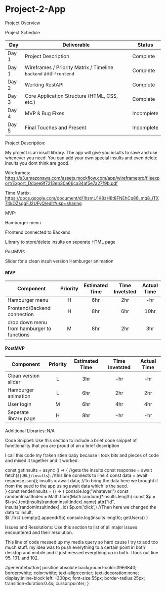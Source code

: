 # Project-2-App

Project Overview


Project Schedule


|  Day | Deliverable | Status
|---|---| ---|
|Day 1| Project Description | Complete
|Day 1| Wireframes / Priority Matrix / Timeline `backend` and `frontend`| Complete
|Day 2| Working RestAPI | Complete
|Day 3| Core Application Structure (HTML, CSS, etc.) | Complete
|Day 4| MVP & Bug Fixes | Incomplete
|Day 5| Final Touches and Present | Incomplete


Project Description:

My project is an insult library. The app will give you insults to save and use whenever you need. You can add your own special insults and even delete insults you dont think are good. 

Wireframes:
https://s3.amazonaws.com/assets.mockflow.com/app/wireframepro/fileexport/Export_Dcbee9f7213eb30a66ca34af5e7a27f9b.pdf

Time Martix:
https://docs.google.com/document/d/1hzmU1K8zH8t8FNEhCp88_mq8_iTX74kOZsqgFJ2UFyQ/edit?usp=sharing

MVP:

Hamburger menu

Frontend connected to Backend

Library to store/delete insults on seperate HTML page


PostMVP:

Slider for a clean insult version
Hamburger animation 


#### MVP
| Component | Priority | Estimated Time | Time Invetsted | Actual Time |
| --- | :---: |  :---: | :---: | :---: |
| Hamburger menu | H | 6hr | 2hr | -hr|
| Frontend/Backend connection | H | 8hr | 6hr | 10hr|
|drop down menu from hamburger to functions| M | 8hr | 2hr | 3hr|



#### PostMVP
| Component | Priority | Estimated Time | Time Invetsted | Actual Time |
| --- | :---: |  :---: | :---: | :---: |
| Clean version slider | L | 3hr | -hr | -hr|
| Hamburger animation | L | 6hr | 2hr | 2hr|
| User login | M | 6hr | 4hr | 4hr|
| Seperate library page | H | 8hr| -hr | -hr |


Additional Libraries:
N/A


Code Snippet:
Use this section to include a brief code snippet of functionality that you are proud of an a brief description

I call this code my fraken stien baby because I took bits and pieces of code and mixed it together and it worked.

const getInsults = async () => {
  //gets the insults
  const response = await fetch(`${URL}/insults`); //this line connects to line 4
  const data = await response.json();
  insults = await data; //To bring the data here we brought it from the seed to the app using await data which is the seed.    
  }
        const renderInsults = () => {
          console.log("whatever.")
          const randomInsultIndex = Math.floor(Math.random()*insults.length)
        const $p = $(`<p>`).text(insults[randomInsultIndex].name).attr("id", insults[randomInsultIndex]._id)
        $p.on('click',) //Then here we changed the data to insult.  
        $(`.first`).empty().append($p) 
        console.log(insults.length);
        getUsers()
        }


Issues and Resolutions:
Use this section to list of all major issues encountered and their resolution.

This line of code messed up my media query so hard cause I try to add too much stuff. my idea was to push everything to a 
certain point in both desktop and mobile and it just messed everything up in both. I took out line 95. 101. and 102.

#generatebutton{
   position:absolute
  background-color:#9E6840;
  border:white;
  color:white;
  text-align:center;
  text-decoration:none;
display:inline-block
left: -300px;
  font-size:55px;
  border-radius:25px;
  transition-duration:0.4s;
  cursor:pointer;
}


